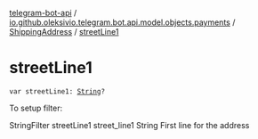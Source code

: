 [telegram-bot-api](../../index.md) / [io.github.oleksivio.telegram.bot.api.model.objects.payments](../index.md) / [ShippingAddress](index.md) / [streetLine1](./street-line1.md)

# streetLine1

`var streetLine1: `[`String`](https://kotlinlang.org/api/latest/jvm/stdlib/kotlin/-string/index.html)`?`

To setup filter:

StringFilter streetLine1 street_line1 String First line for the address


